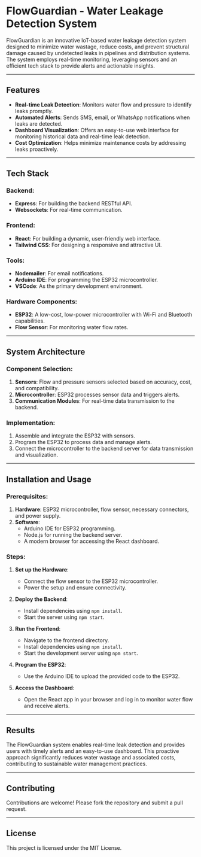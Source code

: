 # FlowGuardian - Water Leakage Detection System

FlowGuardian is an innovative IoT-based water leakage detection system designed to minimize water wastage, reduce costs, and prevent structural damage caused by undetected leaks in pipelines and distribution systems. The system employs real-time monitoring, leveraging sensors and an efficient tech stack to provide alerts and actionable insights.

---

## Features
- **Real-time Leak Detection**: Monitors water flow and pressure to identify leaks promptly.
- **Automated Alerts**: Sends SMS, email, or WhatsApp notifications when leaks are detected.
- **Dashboard Visualization**: Offers an easy-to-use web interface for monitoring historical data and real-time leak detection.
- **Cost Optimization**: Helps minimize maintenance costs by addressing leaks proactively.

---

## Tech Stack
### Backend:
- **Express**: For building the backend RESTful API.
- **Websockets**: For real-time communication.

### Frontend:
- **React**: For building a dynamic, user-friendly web interface.
- **Tailwind CSS**: For designing a responsive and attractive UI.

### Tools:
- **Nodemailer**: For email notifications.
- **Arduino IDE**: For programming the ESP32 microcontroller.
- **VSCode**: As the primary development environment.

### Hardware Components:
- **ESP32**: A low-cost, low-power microcontroller with Wi-Fi and Bluetooth capabilities.
- **Flow Sensor**: For monitoring water flow rates.

---

## System Architecture
### Component Selection:
1. **Sensors**: Flow and pressure sensors selected based on accuracy, cost, and compatibility.
2. **Microcontroller**: ESP32 processes sensor data and triggers alerts.
3. **Communication Modules**: For real-time data transmission to the backend.

### Implementation:
1. Assemble and integrate the ESP32 with sensors.
2. Program the ESP32 to process data and manage alerts.
3. Connect the microcontroller to the backend server for data transmission and visualization.

---

## Installation and Usage

### Prerequisites:
1. **Hardware**: ESP32 microcontroller, flow sensor, necessary connectors, and power supply.
2. **Software**:
   - Arduino IDE for ESP32 programming.
   - Node.js for running the backend server.
   - A modern browser for accessing the React dashboard.

### Steps:
1. **Set up the Hardware**:
   - Connect the flow sensor to the ESP32 microcontroller.
   - Power the setup and ensure connectivity.

2. **Deploy the Backend**:
   - Install dependencies using `npm install`.
   - Start the server using `npm start`.

3. **Run the Frontend**:
   - Navigate to the frontend directory.
   - Install dependencies using `npm install`.
   - Start the development server using `npm start`.

4. **Program the ESP32**:
   - Use the Arduino IDE to upload the provided code to the ESP32.

5. **Access the Dashboard**:
   - Open the React app in your browser and log in to monitor water flow and receive alerts.

---

## Results
The FlowGuardian system enables real-time leak detection and provides users with timely alerts and an easy-to-use dashboard. This proactive approach significantly reduces water wastage and associated costs, contributing to sustainable water management practices.

---

## Contributing
Contributions are welcome! Please fork the repository and submit a pull request.

---

## License
This project is licensed under the MIT License.
